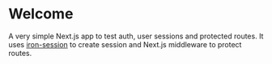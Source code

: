 # Welcome

A very simple Next.js app to test auth, user sessions and protected routes. It uses [iron-session](https://github.com/vvo/iron-session) to create session and Next.js middleware to protect routes. 
